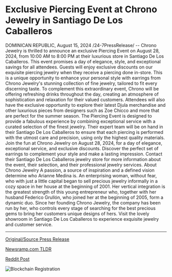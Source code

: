 # Exclusive Piercing Event at Chrono Jewelry in Santiago De Los Caballeros

DOMINICAN REPUBLIC, August 15, 2024 /24-7PressRelease/ -- Chrono Jewelry is thrilled to announce an exclusive Piercing Event on August 28, 2024, from 10:00 AM to 8:00 PM at their luxurious store in Santiago De Los Caballeros. This event promises a day of elegance, style, and exceptional savings for all attendees.  Guests will enjoy exclusive discounts on our exquisite piercing jewelry when they receive a piercing done in-store. This is a unique opportunity to enhance your personal style with earrings from Chrono Jewelry's stunning collection of fine jewelry, tailored to fit every discerning taste.  To complement this extraordinary event, Chrono will be offering refreshing drinks throughout the day, creating an atmosphere of sophistication and relaxation for their valued customers. Attendees will also have the exclusive opportunity to explore their latest Djula merchandise and other luxurious pieces from designers such as Zoe Chicco and more that are perfect for the summer season.  The Piercing Event is designed to provide a fabulous experience by combining exceptional service with a curated selection of the finest jewelry. Their expert team will be on hand in their Santiago De Los Caballeros to ensure that each piercing is performed with the utmost care and precision, using only the highest quality materials.  Join the fun at Chrono Jewelry on August 28, 2024, for a day of elegance, exceptional service, and exclusive discounts. Discover the perfect set of earrings to complement your style and make a lasting impression. Contact their Santiago De Los Caballeros jewelry store for more information about the event, their selection, and their professional jewelry services.  About Chrono Jewelry A passion, a source of inspiration and a defined vision determine who Arianne Medina is. An enterprising woman, without fear, who with just a little capital began to sell precious jewelry informally in a cozy space in her house at the beginning of 2001. Her vertical integration is the greatest strength of this young entrepreneur who, together with her husband Federico Grullón, who joined her at the beginning of 2005, form a dynamic duo. Since her founding Chrono Jewelry, the company has been run by her, who controls every stage of searching for the best precious gems to bring her customers unique designs of hers. Visit the lovely showroom in Santiago De Los Caballeros to experience exquisite jewelry and customer service. 

---

[Original/Source Press Release](https://www.24-7pressrelease.com/press-release/513445/exclusive-piercing-event-at-chrono-jewelry-in-santiago-de-los-caballeros)
                    

[Newsramp.com TLDR](None) 



[Reddit Post](https://www.reddit.com/r/Lifestyle_Culture/comments/1esoymn/chrono_jewelry_hosts_exclusive_piercing_event_in/) 



![Blockchain Registration](https://cdn.newsramp.app/24-7PressRelease/qrcode/248/15/riftJJ32.webp)